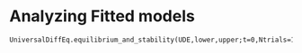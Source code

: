 # Analyzing Fitted models

```@docs
UniversalDiffEq.equilibrium_and_stability(UDE,lower,upper;t=0,Ntrials=100,tol=10^-3)
```